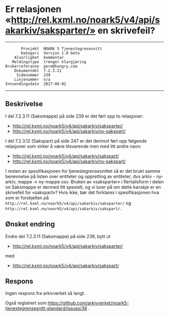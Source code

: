 Er relasjonen «http://rel.kxml.no/noark5/v4/api/sakarkiv/saksparter/» en skrivefeil?
====================================================================================

 ------------------  ---------------------------------
           Prosjekt  NOARK 5 Tjenestegresesnitt
           Kategori  Versjon 1.0 beta
        Alvorlighet  kommentar
       Meldingstype  trenger klargjøring
    Brukerreferanse  pere@hungry.com
        Dokumentdel  7.2.3.11
         Sidenummer  239
        Linjenummer  n/a
    Innsendingsdato  2017-06-02
 ------------------  ---------------------------------

Beskrivelse
-----------

I del 7.2.3.11 (Saksmappe) på side 239 er det ført opp to relasjoner:

 * http://rel.kxml.no/noark5/v4/api/sakarkiv/saksparter/
 * http://rel.kxml.no/noark5/v4/api/sakarkiv/ny-sakspart/

I del 7.2.3.12 (Sakspart) på side 247 er det derimot ført opp følgende
relasjoner som virker å være tilsvarende men med litt andre navn:

 * http://rel.kxml.no/noark5/v4/api/sakarkiv/sakspart/
 * http://rel.kxml.no/noark5/v4/api/sakarkiv/ny-sakspart/

I resten av spesifikasjonen for tjenestegrensesnittet så er det brukt
samme benevnelse på listen over entiteter og oppretting av entiteter,
dvs arkiv - ny-arkiv, mappe -> ny-mappe osv.  Bruken av «saksparter» i
flertallsform i delen on Saksmappe er dermed litt spesielt, og vi
lurer på om dette kanskje er en skrivefeil for «sakspart»?  Hvis ikke,
bør det forklares i spesifikasjonen hva som er forskjellen på
`http://rel.kxml.no/noark5/v4/api/sakarkiv/saksparter/` og
`http://rel.kxml.no/noark5/v4/api/sakarkiv/sakspart/`.

Ønsket endring
--------------

Endre del 7.2.3.11 (Saksmappe) på side 239, bytt ut

 * http://rel.kxml.no/noark5/v4/api/sakarkiv/saksparter/

med

 * http://rel.kxml.no/noark5/v4/api/sakarkiv/sakspart/

Respons
-------

Ingen respons fra arkivverket så langt.

Også registrert som
https://github.com/arkivverket/noark5-tjenestegrensesnitt-standard/issues/36 .
